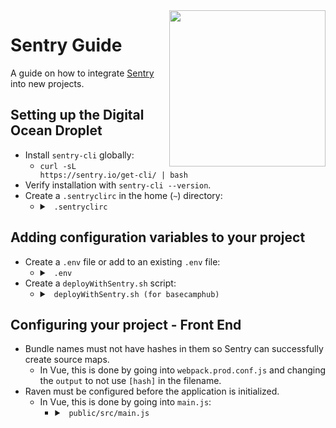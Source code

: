 <img src="https://s3.amazonaws.com/devmountain/readme-logo.png" width="250" align="right">

# Sentry Guide

A guide on how to integrate [Sentry](https://sentry.io/welcome/) into new projects.

## Setting up the Digital Ocean Droplet

- Install `sentry-cli` globally:
  - `curl -sL https://sentry.io/get-cli/ | bash`
- Verify installation with `sentry-cli --version`.
- Create a `.sentryclirc` in the home (`~`) directory:
  - <details>
    <summary> <code> .sentryclirc </code> </summary>
    <br />

    ```yaml
    [auth]
    token='slack dev member for this token'
    ```

    </details>

## Adding configuration variables to your project

- Create a `.env` file or add to an existing `.env` file:
  - <details>
    <summary> <code> .env </code> </summary>
    <br />
    
    ```env
    SENTRY_AUTH_TOKEN='slack dev team member for this token'
    SENTRY_URL='https://sentry.devmountain.com/'
    SENTRY_ORG='devmountain'
    SENTRY_PROJECT='must match name on project in Sentry dashboard'
    SENTRY_ENVIRONMENT='development || staging || production'
    ```
    
    </details>
- Create a `deployWithSentry.sh` script:
  - <details>
    <summary> <code> deployWithSentry.sh (for basecamphub) </code> </summary>
    <br />
    
    ```sh
    # import environment variables
    export $(xargs < /home/devmtn/basecamp-hub/.env)

    # Creates a new release in sentry based off the most recent git commit sha
    sentry-cli releases new $(sentry-cli releases propose-version)

    # Deploy
    /home/devmtn/basecamp-hub/deploy.sh

    # Install Dependencies & Rebuild
    cd /home/devmtn/basecamp-hub/public && yarn install --production=false && yarn build

    # Define where the maps are
    cd /home/devmtn/basecamp-hub/public/dist/static/js

    printf "\n//# sourceMappingURL=app.js.map" >> app.js
    printf "\n//# sourceMappingURL=manifest.js.map" >> manifest.js
    printf "\n//# sourceMappingURL=vendor.js.map" >> vendor.js

    # Finalize the release and upload the sourcemaps
    sentry-cli releases finalize $(sentry-cli releases propose-version)
    sentry-cli releases files $(sentry-cli releases propose-version) upload-sourcemaps /home/devmtn/basecamp-hub/public/dist/static/js --ext map

    # Deploy the release
    sentry-cli releases deploys $(sentry-cli releases propose-version) new -e $SENTRY_ENV
    ```
    
    </details>

## Configuring your project - Front End

- Bundle names must not have hashes in them so Sentry can successfully create source maps.
  - In Vue, this is done by going into `webpack.prod.conf.js` and changing the `output` to not use `[hash]` in the filename.
- Raven must be configured before the application is initialized.
  - In Vue, this is done by going into `main.js`:
    - <details>
      <summary> <code> public/src/main.js </code> </summary>
      <br />
      
      ```js
      import Raven from 'raven-js'
      import RavenVue from 'raven-js/plugins/vue'

      // Initialize Raven Config before Vue App
      Raven.config(process.env.RAVEN_CONFIG_URL, { environment: process.env.NODE_ENV })
        .addPlugin(RavenVue, Vue)
        .install()
      ```
      
      </details>
